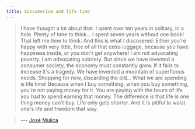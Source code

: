 ```yaml
---
title: Consumerism and life time
---
```


> I have thought a lot about that. I spent over ten years in solitary, in a hole. Plenty of time to think... I spent seven years without one book! That left me time to think. And this is what I discovered: Either you're happy with very little, free of all that extra luggage, because you have happiness inside, or you don't get anywhere! I am not advocating poverty. I am advocating sobriety. But since we have invented a consumer society, the economy must constantly grow. If it fails to increase it's a tragedy. We have invented a mountain of superfluous needs. Shopping for new, discarding the old... What we are spending is life time! Because when I buy something, when you buy something, you're not paying money for it. You are paying with the hours of life you had to spend earning that money. The difference is that life is one thing money can't buy. Life only gets shorter. And it is pitiful to waist one's life and freedom that way.

> --- [José Mujica](https://en.wikipedia.org/wiki/Jos%C3%A9_Mujica)


